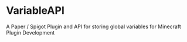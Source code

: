 # VariableAPI
A Paper / Spigot Plugin and API for storing global variables for Minecraft Plugin Development 
